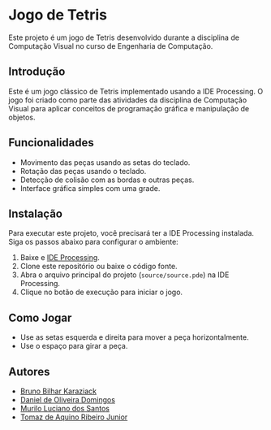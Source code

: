 # Jogo de Tetris

Este projeto é um jogo de Tetris desenvolvido durante a disciplina de Computação Visual no curso de Engenharia de Computação.

## Introdução

Este é um jogo clássico de Tetris implementado usando a IDE Processing.
O jogo foi criado como parte das atividades da disciplina de Computação Visual para aplicar conceitos de programação gráfica e manipulação de objetos.

## Funcionalidades

- Movimento das peças usando as setas do teclado.
- Rotação das peças usando o teclado.
- Detecção de colisão com as bordas e outras peças.
- Interface gráfica simples com uma grade.

## Instalação

Para executar este projeto, você precisará ter a IDE Processing instalada. Siga os passos abaixo para configurar o ambiente:

1. Baixe e [IDE Processing](https://processing.org/download/).
2. Clone este repositório ou baixe o código fonte.
3. Abra o arquivo principal do projeto (`source/source.pde`) na IDE Processing.
4. Clique no botão de execução para iniciar o jogo.

## Como Jogar

- Use as setas esquerda e direita para mover a peça horizontalmente.
- Use o espaço para girar a peça.

## Autores

- [Bruno Bilhar Karaziack](https://github.com/bruno-bk)
- [Daniel de Oliveira Domingos](https://github.com/DanielOliveira20)
- [Murilo Luciano dos Santos](https://github.com/MuriloUSF)
- [Tomaz de Aquino Ribeiro Junior](https://github.com/TomazdeAquino)
